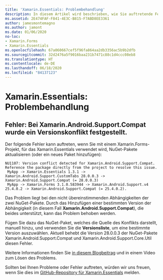 ```yaml
---
title: 'Xamarin.Essentials: Problembehandlung'
description: In diesem Artikel wird beschrieben, wie Sie auftretende Fehler beim Entwickeln mit der Bibliothek Xamarin.Essentials beheben.
ms.assetid: 2E474FAF-F841-4E3C-B815-F7ABD8EE3361
author: jamesmontemagno
ms.author: jamont
ms.date: 01/06/2020
no-loc:
- Xamarin.Forms
- Xamarin.Essentials
ms.openlocfilehash: 67a060667cef5f96fa864aa2db3356ac5b9b2dfb
ms.sourcegitcommit: 32d2476a5f9016baa231b7471c88c1d4ccc08eb8
ms.translationtype: HT
ms.contentlocale: de-DE
ms.lasthandoff: 06/18/2020
ms.locfileid: "84137123"
---
```

# <a name="xamarinessentials-troubleshooting"></a>Xamarin.Essentials: Problembehandlung

## <a name="error-version-conflict-detected-for-xamarinandroidsupportcompat"></a>Fehler: Bei Xamarin.Android.Support.Compat wurde ein Versionskonflikt festgestellt.

Der folgende Fehler kann auftreten, wenn Sie mit einem Xamarin.Forms-Projekt,
für das Xamarin.Essentials verwendet wird, NuGet-Pakete aktualisieren (oder ein neues Paket hinzufügen):

```error
NU1107: Version conflict detected for Xamarin.Android.Support.Compat. Reference the package directly from the project to resolve this issue.
 MyApp -> Xamarin.Essentials 1.3.1 -> Xamarin.Android.Support.CustomTabs 28.0.0.3 -> Xamarin.Android.Support.Compat (= 28.0.0.3)
 MyApp -> Xamarin.Forms 3.1.0.583944 -> Xamarin.Android.Support.v4 25.4.0.2 -> Xamarin.Android.Support.Compat (= 25.4.0.2).
```

Das Problem liegt bei den nicht übereinstimmenden Abhängigkeiten der zwei NuGet-Pakete. Durch das Hinzufügen einer bestimmten Version der Abhängigkeit (in diesem Fall **Xamarin.Android.Support.Compat**), die beides unterstützt, kann das Problem behoben werden.

Fügen Sie dazu das NuGet-Paket, welches die Quelle des Konflikts darstellt, manuell hinzu, und verwenden Sie die **Versionsliste**, um eine bestimmte Version auszuwählen. Aktuell behebt die Version 28.0.0.3 der NuGet-Pakete Xamarin.Android.Support.Compat und Xamarin.Android.Support.Core.Util diesen Fehler.

Weitere Informationen finden Sie [in diesem Blogbeitrag](https://redth.codes/how-to-fix-the-dreaded-version-conflict-nuget-error-in-your-xamarin-android-projects/) und in einem Video zum Lösen des Problems.

Sollten bei Ihnen Probleme oder Fehler auftreten, würden wir uns freuen, wenn Sie dies im [GitHub-Repository für Xamarin.Essentials](https://github.com/xamarin/Essentials) melden.
